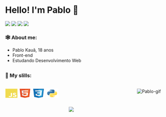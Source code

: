 # Hello! I'm Pablo 🤙

<div> 
  <a href="https://instagram.com/" target="_blank"><img src="https://img.shields.io/badge/-Instagram-%23E4405F?style=for-the-badge&logo=instagram&logoColor=white" target="_blank"></a>
  <a href = "mailto:"><img src="https://img.shields.io/badge/-Gmail-%23333?style=for-the-badge&logo=gmail&logoColor=white" target="_blank"></a>
  <a href="https://www.linkedin.com/in/" target="_blank"><img src="https://img.shields.io/badge/-LinkedIn-%230077B5?style=for-the-badge&logo=linkedin&logoColor=white" target="_blank"></a>  
  <a href:"https://twitter.com/pablokauaah" target="_blank"><img src="https://img.shields.io/badge/Twitter-1DA1F2?style=for-the-badge&logo=twitter&logoColor=white" target="_blank"></a>
</div>

### 🕸 About me:
* Pablo Kauã, 18 anos
* Front-end 
* Estudando Desenvolvimento Web

##

### 📜 My slills:
<div style="display: inline_block"><br>
  <img align="center" alt="Pablo-Js" height="30" width="40" src="https://raw.githubusercontent.com/devicons/devicon/master/icons/javascript/javascript-plain.svg">
  <img align="center" alt="Pablo-HTML" height="30" width="40" src="https://raw.githubusercontent.com/devicons/devicon/master/icons/html5/html5-original.svg">
  <img align="center" alt="Pablo-CSS" height="30" width="40" src="https://raw.githubusercontent.com/devicons/devicon/master/icons/css3/css3-original.svg">
  <img align="center" alt="Pablo-Python" height="30" width="40" src="https://raw.githubusercontent.com/devicons/devicon/master/icons/python/python-original.svg">
  <img align="right" alt="Pablo-gif" src="https://cdn.discordapp.com/attachments/496268272254320640/958013440981606440/GifParaGitHub.gif" height="200">
</div>

##

<div align="center">
  <a href="https://github.com/pablokaua">
  <img height="180em" src="https://github-readme-stats.vercel.app/api?username=pablokaua&show_icons=true&theme=tokyonight&include_all_commits=true&count_private=true"/>
</div>

